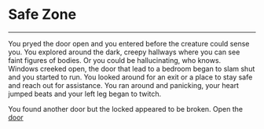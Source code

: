# Safe Zone

---

You pryed the door open and you entered before the creature could sense you. You explored around the dark, creepy hallways where you can see faint figures of bodies. Or you could be hallucinating, who knows.  
Windows creeked open, the door that lead to a bedroom began to slam shut and you started to run. You looked around for an exit or a place to stay safe and reach out for assistance. You ran around and panicking, your heart jumped beats and your left leg began to twitch.

You found another door but the locked appeared to be broken. Open the [door](door2.md)